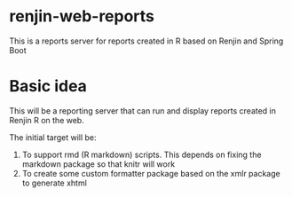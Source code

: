 # renjin-web-reports
This is a reports server for reports created in R based on Renjin and Spring Boot

# Basic idea
This will be a reporting server that can run and display reports created in Renjin R on the web.

The initial target will be:
 1. To support rmd (R markdown) scripts. This depends on fixing the markdown package so that knitr will work
 2. To create some custom formatter package based on the xmlr package to generate xhtml

